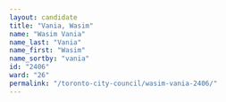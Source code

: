 ```yaml
---
layout: candidate
title: "Vania, Wasim"
name: "Wasim Vania"
name_last: "Vania"
name_first: "Wasim"
name_sortby: "vania"
id: "2406"
ward: "26"
permalink: "/toronto-city-council/wasim-vania-2406/"
---
```

